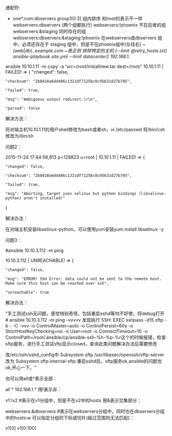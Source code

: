 通配符:
*  one*.com:dbservers
group1[0:3]  组内排序 和host的表示不一样
webservers:dbservers  (两个组都执行)
webservers:!phoenix  不在后者的组
webservers:&staging 同时存在的组
webservers:dbservers:&staging:!phoenix 在webservers或dbservers 组中，必须还存在于 staging 组中，但是不在phoenix组中(左往右)
~(web|db).*\.example\.com  ~表正则
排除特定的主机:(--limit @retry_hosts.txt)
ansible-playbook site.yml --limit datacenter2
192.168.1.*



ansible 10.10.1.11 -m copy -a  'src=/root/installnew.tar dest=/root/'
10.10.1.11 | FAILED! => {
    "changed": false, 

    "checksum": "2b0418a6dd486c1321df7125bc0c95631d27b795", 

    "failed": true, 

    "msg": "Ambiguous output redirect.\r\n", 

    "parsed": false

解决方法：

将对端主机10.10.1.11的用户shell修改为bash或者sh，vi /etc/passwd 将/bin/csh修改为/bin/sh

问题2：


2015-11-24 17:44:58,813 p=128823 u=root |  10.10.1.11 | FAILED! => {

    "changed": false,

    "checksum": "2b0418a6dd486c1321df7125bc0c95631d27b795",

    "failed": true,

    "msg": "Aborting, target uses selinux but python bindings (libselinux-python) aren't installed!"

}

解决办法：

在对端主机安装libselinux-python，可以使用yum安装yum install libselinux -y

问题3：

 #ansible 10.10.3.112 -m ping 

10.10.3.112 | UNREACHABLE! => {

    "changed": false, 

    "msg": "ERROR! SSH Error: data could not be sent to the remote host. Make sure this host can be reached over ssh", 

    "unreachable": true

解决办法：

"手工测试ssh无问题，感觉特别奇怪，包括重启sshd等均不好使，将debug打开   # ansible 10.10.3.112 -m ping -vvvvv 发现执行  SSH: EXEC sshpass -d15 sftp -b - -C -vvv -o ControlMaster=auto -o ControlPersist=60s -o StrictHostKeyChecking=no -o User=root -o ConnectTimeout=10 -o ControlPath=/root/.ansible/cp/ansible-ssh-%h-%p-%r这个的时候报错，检查sftp服务，进行手工测试sftp显示closed，查询此类问题解决办法后需要修改

改/etc/ssh/sshd_config中
Subsystem sftp /usr/libexec/openssh/sftp-server
改为
Subsystem       sftp    internal-sftp 
重启sshd后，sftp服务ok,ansible的问题也ok,开心一下。"



也可以用all或*表示全部：

all
*
192.168.1.*
用!表示非：

v1:!v2   #表示在v1分组中，但是不在v2中的hosts
用&表示交集部分：

webservers:&dbservers  #表示在webservers分组中，同时也在dbservers分组中的hosts:w
可以指定分组的下标或切片(超过范围则无法匹配)：

v1[0]
v1[0:100]
